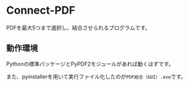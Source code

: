# Connect-PDF

PDFを最大5つまで選択し、結合させられるプログラムです。

## 動作環境

Pythonの標準パッケージとPyPDF2モジュールがあれば動くはずです。

また、pyinstallerを用いて実行ファイル化したのが```PDF結合（GUI）.exe```です。
